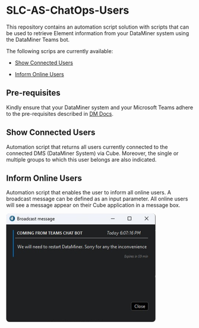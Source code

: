 # SLC-AS-ChatOps-Users

This repository contains an automation script solution with scripts that can be used to retrieve Element information from your DataMiner system using the DataMiner Teams bot.

The following scrips are currently available:

- [Show Connected Users](#Show-Connected-Users)

- [Inform Online Users](#Inform-Online-Users)

## Pre-requisites

Kindly ensure that your DataMiner system and your Microsoft Teams adhere to the pre-requisites described in [DM Docs](https://docs.dataminer.services/user-guide/Cloud_Platform/TeamsBot/Microsoft_Teams_Chat_Integration.html#server-side-prerequisites).

## Show Connected Users

Automation script that returns all users currently connected to the connected DMS (DataMiner System) via Cube. Moreover, the single or multiple groups to which this user belongs are also indicated. 


## Inform Online Users

Automation script that enables the user to inform all online users. A broadcast message can be defined as an input parameter. All online users will see a message appear on their Cube application in a message box. 

![Example of broadcasted message in a message box](/Documentation/ExampleBroadcastedMessageInAMessageBox.png)